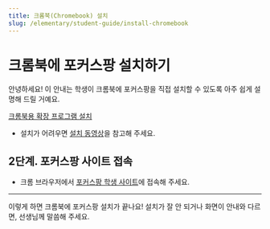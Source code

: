 ```yaml
---
title: 크롬북(Chromebook) 설치
slug: /elementary/student-guide/install-chromebook
---
```


# 크롬북에 포커스팡 설치하기

안녕하세요!
이 안내는 학생이 크롬북에 포커스팡을 직접 설치할 수 있도록 아주 쉽게 설명해 드릴 거예요.

<div class="fp-install-btn-row">
  <a class="fp-download-btn fp-download-btn-green" href="https://chromewebstore.google.com/detail/%ED%8F%AC%EC%BB%A4%EC%8A%A4%ED%8C%A1-ai-%ED%81%AC%EB%A1%AC%EC%97%A3%EC%A7%80%EC%9A%A9/egokmjmmjaeeipngkeljjaoibjafeacp" target="_blank" rel="noopener noreferrer">크롬북용 확장 프로그램 설치</a>
</div>

- 설치가 어려우면 [설치 동영상](https://focuspang.com/_dn_.html#Google)을 참고해 주세요.

## 2단계. 포커스팡 사이트 접속
- 크롬 브라우저에서 [포커스팡 학생 사이트](https://student.focuspang.com)에 접속해 주세요.

---

이렇게 하면 크롬북에 포커스팡 설치가 끝나요!
설치가 잘 안 되거나 화면이 안내와 다르면, 선생님께 말씀해 주세요.
